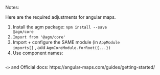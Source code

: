 
Notes:



Here are the required adjustments for angular maps.

1) Install the agm package: <code>npm install --save @agm/core</code> 
2) <code>Import from '@agm/core'</code> 
3) Import + configure the SAME module (in <code>AppModule  imports[]</code> , add <code>AgmCoreModule.forRoot({...})</code>
4) Use component names:
<code> 
<<agm-map>></code>  and  <code><agm-marker></code>
Official docs: https://angular-maps.com/guides/getting-started/